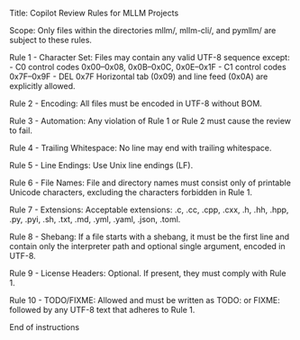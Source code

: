 Title: Copilot Review Rules for MLLM Projects

Scope:
  Only files within the directories mllm/, mllm-cli/, and pymllm/ are subject to these rules.

Rule 1 - Character Set:
  Files may contain any valid UTF-8 sequence except:
    - C0 control codes 0x00–0x08, 0x0B–0x0C, 0x0E–0x1F
    - C1 control codes 0x7F–0x9F
    - DEL 0x7F
  Horizontal tab (0x09) and line feed (0x0A) are explicitly allowed.

Rule 2 - Encoding:
  All files must be encoded in UTF-8 without BOM.

Rule 3 - Automation:
  Any violation of Rule 1 or Rule 2 must cause the review to fail.

Rule 4 - Trailing Whitespace:
  No line may end with trailing whitespace.

Rule 5 - Line Endings:
  Use Unix line endings (LF).

Rule 6 - File Names:
  File and directory names must consist only of printable Unicode characters,
  excluding the characters forbidden in Rule 1.

Rule 7 - Extensions:
  Acceptable extensions: .c, .cc, .cpp, .cxx, .h, .hh, .hpp, .py, .pyi, .sh, .txt, .md, .yml, .yaml, .json, .toml.

Rule 8 - Shebang:
  If a file starts with a shebang, it must be the first line and contain only the interpreter path and optional single argument, encoded in UTF-8.

Rule 9 - License Headers:
  Optional. If present, they must comply with Rule 1.

Rule 10 - TODO/FIXME:
  Allowed and must be written as TODO: or FIXME: followed by any UTF-8 text that adheres to Rule 1.

End of instructions
